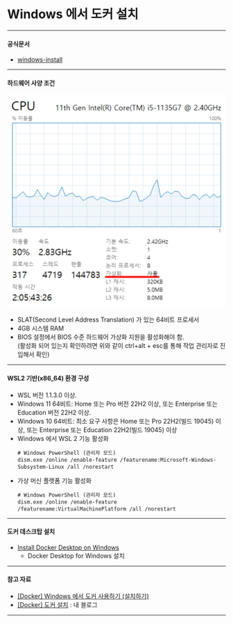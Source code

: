 # Windows 에서 도커 설치

---

#### 공식문서
- [windows-install](https://docs.docker.com/desktop/setup/install/windows-install/)

---

#### 하드웨어 사양 조건
![windows-docker-install-1](./imgs/windows-docker-install-1.png)

- SLAT(Second Level Address Translation) 가 있는 64비트 프로세서
- 4GB 시스템 RAM
- BIOS 설정에서 BIOS 수준 하드웨어 가상화 지원을 활성화해야 함.  
  (활성화 되어 있는지 확인하려면 위와 같이 ctrl+alt + esc를 통해 작업 관리자로 진입해서 확인)

---

#### WSL2 기반(x86_64) 환경 구성
- WSL 버전 1.1.3.0 이상.
- Windows 11 64비트: Home 또는 Pro 버전 22H2 이상, 또는 Enterprise 또는 Education 버전 22H2 이상.
- Windows 10 64비트: 최소 요구 사항은 Home 또는 Pro 22H2(빌드 19045) 이상, 또는 Enterprise 또는 Education 22H2(빌드 19045) 이상
- Windows 에서 WSL 2 기능 활성화
    ```shell
    # Windows PowerShell (관리자 모드)
    dism.exe /online /enable-feature /featurename:Microsoft-Windows-Subsystem-Linux /all /norestart
    ```
- 가상 머신 플랫폼 기능 활성화
    ```shell
    # Windows PowerShell (관리자 모드)
    dism.exe /online /enable-feature /featurename:VirtualMachinePlatform /all /norestart
    ```

---

#### 도커 데스크탑 설치
- [Install Docker Desktop on Windows](https://docs.docker.com/desktop/setup/install/windows-install/)
  - Docker Desktop for Windows 설치

---

#### 참고 자료
- [[Docker] Windows 에서 도커 사용하기 (설치하기)](https://hong-yp-ml-records.tistory.com/126)
- [[Docker] 도커 설치](https://ttasjwi.tistory.com/90) : 내 블로그

---
